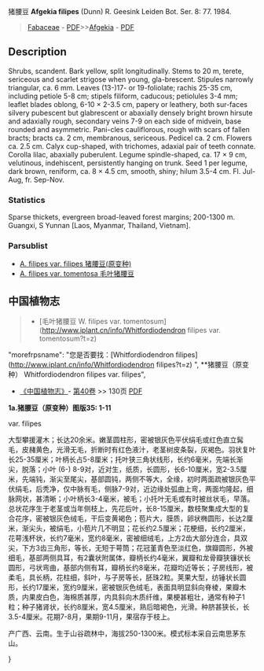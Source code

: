 猪腰豆 **Afgekia filipes** (Dunn) R. Geesink Leiden Bot. Ser. 8: 77. 1984.

> [Fabaceae](http://www.iplant.cn/info/Fabaceae?t=foc) - [PDF](http://www.iplant.cn/foc/pdf/Fabaceae.pdf)>>[Afgekia](Afgekia-猪腰豆属.md) - [PDF](http://www.iplant.cn/foc/pdf/Afgekia.pdf)

## Description

Shrubs, scandent. Bark yellow, split longitudinally. Stems to 20 m, terete, sericeous and scarlet strigose when young, gla-brescent. Stipules narrowly triangular, ca. 6 mm. Leaves (13-)17- or 19-foliolate; rachis 25-35 cm, including petiole 5-8 cm; stipels filiform, caducous; petiolules 3-4 mm; leaflet blades oblong, 6-10 × 2-3.5 cm, papery or leathery, both sur-faces silvery pubescent but glabrescent or abaxially densely bright brown hirsute and adaxially rough, secondary veins 7-9 on each side of midvein, base rounded and asymmetric. Pani-cles cauliflorous, rough with scars of fallen bracts; bracts ca. 2 cm, membranous, sericeous. Pedicel ca. 2 cm. Flowers ca. 2.5 cm. Calyx cup-shaped, with trichomes, adaxial pair of teeth connate. Corolla lilac, abaxially puberulent. Legume spindle-shaped, ca. 17 × 9 cm, velutinous, indehiscent, persistently hanging on trunk. Seed 1 per legume, dark brown, reniform, ca. 8 × 4.5 cm, smooth, shiny; hilum 3.5-4 cm. Fl. Jul-Aug, fr. Sep-Nov.

### Statistics
Sparse thickets, evergreen broad-leaved forest margins; 200-1300 m. Guangxi, S Yunnan [Laos, Myanmar, Thailand, Vietnam].

### Parsublist

* [A.  filipes var. filipes  猪腰豆(原变种)](Afgekia-filipes-var-filipes-猪腰豆(原变种).md)
* [A.  filipes var. tomentosa  毛叶猪腰豆](Afgekia-filipes-var-tomentosa-毛叶猪腰豆.md)

## 中国植物志

> * [毛叶猪腰豆  W.  filipes var. tomentosum](http://www.iplant.cn/info/Whitfordiodendron filipes var. tomentosum?t=z)

  "morefrpsname": "您是否要找：<span class='spantxt'>[Whitfordiodendron filipes](http://www.iplant.cn/info/Whitfordiodendron filipes?t=z) ",
**猪腰豆（原变种） Whitfordiodendron filipes var. filipes",

* [《中国植物志》](http://www.iplant.cn/frps)- [第40卷](http://www.iplant.cn/frps/vol/40) >> 130页 [PDF](http://www.iplant.cn/frps/pdf/40/130.PDF)

**1a.猪腰豆（原变种）图版35: 1-11**

var. filipes

大型攀援灌木；长达20余米。嫩茎圆柱形，密被银灰色平伏绢毛或红色直立髯毛，皮赭黄色，光滑无毛，折断时有红色液汁，老茎树皮条裂，灰褐色。羽状复叶长25-35厘米；叶柄长占5-8厘米；托叶狭三角状线形，长约6毫米，先端长渐尖，脱落；小叶 (6-) 8-9对，近对生，纸质，长圆形，长6-10厘米，宽2-3.5厘米，先端钝，渐尖至尾尖，基部圆钝，两侧不等大，全缘，初时两面疏被银灰色平伏绢毛，后秃净，仅中脉有毛，侧脉7-9对，近边缘处弧曲上弯，两面均隆起，细脉网状，甚清晰；小叶柄长3-4毫米，被毛；小托叶无毛或有时被丝状毛，早落。总状花序生于老茎或当年侧枝上，先花后叶，长8-15厘米，数枝聚集成大型的复合花序，密被银灰色绒毛，干后变黄褐色；苞片大，膜质，卵状椭圆形，长达2厘米，渐尖头，被绢毛，小苞片几不明显；花长约2.5厘米；花梗细，长约2厘米，花萼浅杯状，长约7毫米，宽约8毫米，密被细绒毛，上方2齿大部分连合，具双尖，下方3齿三角形，等长，无短于萼筒；花冠堇青色至淡红色，旗瓣圆形，外被细毛，基部两侧具耳，有2囊状附属体，瓣柄长约4毫米，翼瓣和龙骨瓣狭镰状长圆形，弓状弯曲，基部内侧有耳，瓣柄长约8毫米，花瓣均近等长；子房线形，被柔毛，具长柄，花柱细，斜叶，与子房等长，胚珠2粒。荚果大型，纺锤状长圆形，长约17厘米，宽约9厘米，密被银灰色绒毛，表面具明显斜向脊棱，果瓣木质，内果皮白色，海棉质甚厚，内具斜向木质纤维，果梗甚粗壮，通常有种子1粒；种子猪肾状，长约8厘米，宽4.5厘米，熟后暗褐色，光滑。种脐甚狭长，长3.5-4厘米。花期7-8月，果期9-11月，果宿存于枝上。

产广西、云南。生于山谷疏林中，海拔250-1300米。模式标本采自云南思茅东山。

}